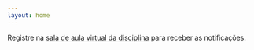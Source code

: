 ```yaml
---
layout: home
---
```


Registre na [sala de aula virtual da disciplina](https://classroom.google.com/c/MTcxOTkzNDY4MDY2?cjc=wooqven) para receber as notificações.
